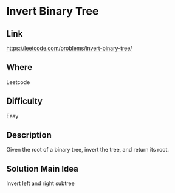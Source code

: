 # Invert Binary Tree

## Link

https://leetcode.com/problems/invert-binary-tree/

## Where

Leetcode

## Difficulty

Easy

## Description

Given the root of a binary tree, invert the tree, and return its root.

## Solution Main Idea

Invert left and right subtree
